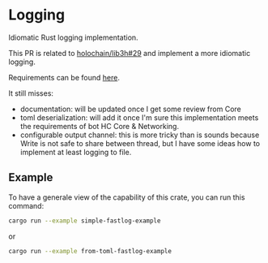# Logging

Idiomatic Rust logging implementation.


This PR is related to [holochain/lib3h#29](https://github.com/holochain/lib3h/issues/29) and implement a more idiomatic logging.

Requirements can be found [here](https://hackmd.io/MP5F3UhSTp2iPk37Cwa-fw).

It still misses:

* documentation: will be updated once I get some review from Core
* toml deserialization: will add it once I'm sure this implementation meets the requirements of bot HC Core & Networking.
* configurable output channel: this is more tricky than is sounds because Write is not safe to share between thread, but I have some ideas how to implement at least logging to file.


## Example ##

To have a generale view of the capability of this crate, you can run this command:

```bash
cargo run --example simple-fastlog-example
```
or
```bash
cargo run --example from-toml-fastlog-example
```
